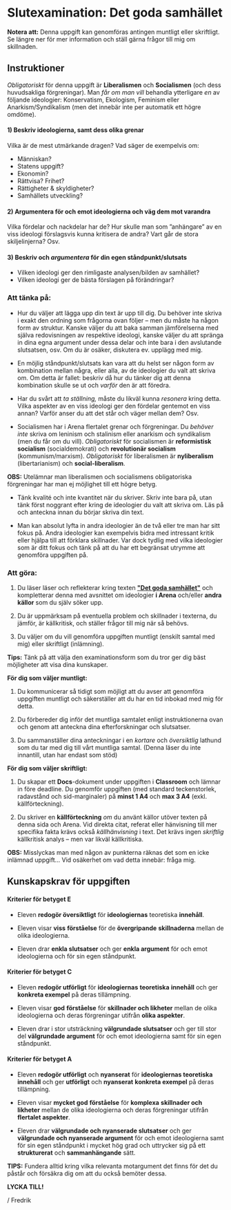 # Slutexamination: Det goda samhället

**Notera att:** Denna uppgift kan genomföras antingen muntligt eller skriftligt. Se längre ner för mer information och ställ gärna frågor till mig om skillnaden. 

## Instruktioner

*Obligatoriskt* för denna uppgift är **Liberalismen** och **Socialismen** (och dess huvudsakliga förgreningar). Man _får om man vill_ behandla ytterligare *en* av följande ideologier: Konservatism, Ekologism, Feminism eller Anarkism/Syndikalism (men det innebär inte per automatik ett högre omdöme).

<!--**Tips:** Försök för denna uppgift inte bara tänka kring vad vi gått igenom under detta moment, utan också vad ni lärt er under tidigare moment... -->

#### 1) Beskriv ideologierna, samt dess olika grenar

Vilka är de mest utmärkande dragen? Vad säger de exempelvis om:

- Människan?
- Statens uppgift?
- Ekonomin?
- Rättvisa? Frihet?
- Rättigheter & skyldigheter?
- Samhällets utveckling?

#### 2) Argumentera för och emot ideologierna och väg dem mot varandra

Vilka fördelar och nackdelar har de? Hur skulle man som ”anhängare” av en viss ideologi förslagsvis kunna kritisera de andra? Vart går de stora skiljelinjerna? Osv.

#### 3) Beskriv och *argumentera* för din egen ståndpunkt/slutsats

- Vilken ideologi ger den rimligaste analysen/bilden av samhället? 
- Vilken ideologi ger de bästa förslagen på förändringar? 

### Att tänka på:

- Hur du väljer att lägga upp din text är upp till dig. Du behöver inte skriva i exakt den ordning som frågorna ovan följer – men du måste ha någon form av struktur. Kanske väljer du att baka samman jämförelserna med själva redovisningen av respektive ideologi, kanske väljer du att spränga in dina egna argument under dessa delar och inte bara i den avslutande slutsatsen, osv. Om du är osäker, diskutera ev. upplägg med mig. 

- En möjlig ståndpunkt/slutsats kan vara att du helst ser någon form av kombination mellan några,  eller alla, av de ideologier du valt att skriva om. Om detta är fallet: beskriv då hur du tänker dig att denna kombination skulle se ut och *varför* den är att föredra.

- Har du svårt att *ta ställning,* måste du likväl kunna *resonera* kring detta. Vilka aspekter av en viss ideologi ger den fördelar gentemot en viss annan? Varför anser du att det står och väger mellan dem? Osv.

- Socialismen har i Arena flertalet grenar och förgreningar. Du *behöver* *inte* skriva om leninism och stalinism eller anarkism och syndikalism (men du får om du vill). _Obligatoriskt_ för socialismen är **reformistisk socialism** (socialdemokrati) och **revolutionär socialism** (kommunism/marxism). _Obligatoriskt_ för liberalismen är **nyliberalism** (libertarianism) och **social-liberalism**. 

**OBS:** Utelämnar man liberalismen och socialismens obligatoriska förgreningar har man ej möjlighet till ett högre betyg. 

- Tänk kvalité och inte kvantitet när du skriver. Skriv inte bara på, utan tänk först noggrant efter kring de ideologier du valt att skriva om. Läs på och anteckna innan du börjar skriva din text.

- Man kan absolut lyfta in andra ideologier än de två eller tre man har sitt fokus på. Andra ideologier kan exempelvis bidra med intressant kritik eller hjälpa till att förklara skillnader. Var dock tydlig med vilka ideologier som är ditt fokus och tänk på att du har ett begränsat utrymme att genomföra uppgiften på.


### Att göra: 

1. Du läser läser och reflekterar kring texten **["Det goda samhället"](../material/om_ideologierna.md)** och kompletterar denna med avsnittet om ideologier **i Arena** och/eller **andra källor** som du själv söker upp.

2. Du är uppmärksam på eventuella problem och skillnader i texterna, du jämför, är källkritisk, och ställer frågor till mig när så behövs. 

3. Du väljer om du vill genomföra uppgiften muntligt (enskilt samtal med mig) eller skriftligt (inlämning). 

**Tips:** Tänk på att välja den examinationsform som du tror ger dig bäst möjligheter att visa dina kunskaper. 

**För dig som väljer muntligt:**

1. Du kommunicerar så tidigt som möjligt att du avser att genomföra uppgiften muntligt och säkerställer att du har en tid inbokad med mig för detta.

2. Du förbereder dig inför det muntliga samtalet enligt instruktionerna ovan och genom att anteckna dina efterforskningar och slutsatser.

3. Du sammanställer dina anteckningar i en _kortare_ och _översiktlig_ lathund som du tar med dig till vårt muntliga samtal. (Denna läser du inte innantill, utan har endast som stöd)

**För dig som väljer skriftligt:**

1. Du skapar ett **Docs**-dokument under uppgiften i **Classroom** och lämnar in före deadline. Du genomför uppgiften (med standard teckenstorlek, radavstånd och sid-marginaler) på **minst 1 A4** och **max 3 A4** (exkl. källförteckning).

2. Du skriver en **källförteckning** _om_ du använt källor utöver texten på denna sida och Arena. Vid direkta citat, referat eller hänvisning till mer specifika fakta krävs också *källhänvisning* i text. Det krävs ingen _skriftlig_ källkritisk analys – men var likväl källkritiska.

**OBS:** Misslyckas man med någon av punkterna räknas det som en icke inlämnad uppgift... Vid osäkerhet om vad detta innebär: fråga mig.

<!--Borttaget under nummer 2: **och** en **källkritisk analys** av *samtliga* använda källor (inkl. Arena) -->

<!--Borttaget under nummer 3:För den källkritiska analysen skriver du **minst 0,5 A4** och **max 1 A4** i slutet av din text. Totalt blir sidantalet alltså **max 4,5 sidor**. -->

## Kunskapskrav för uppgiften

#### Kriterier för betyget E

- Eleven **redogör översiktligt** för **ideologiernas** teoretiska **innehåll**.

- Eleven visar **viss** **förståelse** för de **övergripande** **skillnaderna** mellan de olika ideologierna.

- Eleven drar **enkla slutsatser** och ger **enkla argument** för och emot ideologierna och för sin egen ståndpunkt.

<!--**Kommentar:** "Enkla" kan i detta sammanhang till viss del tolkas som "bristande" eller "otillräckliga". -->


#### Kriterier för betyget C

- Eleven **redogör utförligt** för **ideologiernas** **teoretiska** **innehåll** och ger **konkreta exempel** på deras tillämpning.

- Eleven visar **god** **förståelse** för **skillnader och likheter** mellan de olika ideologierna och deras förgreningar utifrån **olika aspekter**.

- Eleven drar i stor utsträckning **välgrundade slutsatser** och ger till stor del **välgrundade argument** för och emot ideologierna samt för sin egen ståndpunkt.

#### Kriterier för betyget A

- Eleven **redogör utförligt** och **nyanserat** för **ideologiernas teoretiska innehåll** och ger **utförligt** och **nyanserat** **konkreta exempel** på deras tillämpning.

- Eleven visar **mycket god** **förståelse** för **komplexa** **skillnader och likheter** mellan de olika ideologierna och deras förgreningar utifrån **flertalet aspekter**.

- Eleven drar **välgrundade och nyanserade slutsatser** och ger **välgrundade och nyanserade argument** för och emot ideologierna samt för sin egen ståndpunkt i mycket hög grad och uttrycker sig på ett **strukturerat** och **sammanhängande** sätt.

**TIPS:** Fundera alltid kring vilka relevanta motargument det finns för det du påstår och försäkra dig om att du också bemöter dessa. 

**LYCKA TILL!**

/ Fredrik